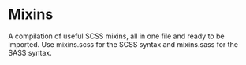# Mixins

A compilation of useful SCSS mixins, all in one file and ready to be imported. Use mixins.scss for the SCSS syntax and mixins.sass for the SASS syntax.